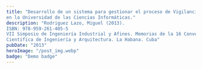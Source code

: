 ```yaml
---
title: "Desarrollo de un sistema para gestionar el proceso de Vigilancia Tecnológica
en la Universidad de las Ciencias Informáticas."
description: "Rodriguez Lazo, Miguel (2013).
ISBN: 978-959-261-405-5
VII Simposio de Ingeniería Industrial y Afines. Memorias de la 16 Convención
Científica de Ingeniería y Arquitectura. La Habana. Cuba"
pubDate: "2013"
heroImage: "/post_img.webp"
badge: "Demo badge"
---
```

